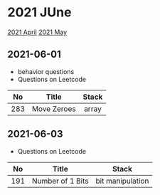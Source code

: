# 2021 JUne

[2021 April](april.md)
[2021 May](may.md)

## 2021-06-01

* behavior questions
* Questions on Leetcode

| No   | Title                                                           | Stack                       |
| ---- |:---------------------------------------------------------------:| :-------------------------: |
| 283  | Move Zeroes                                                     | array                       |


## 2021-06-03

* Questions on Leetcode

| No   | Title                                                           | Stack                       |
| ---- |:---------------------------------------------------------------:| :-------------------------: |
| 191  | Number of 1 Bits                                                | bit manipulation            |